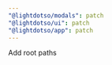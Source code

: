```yaml
---
"@lightdotso/modals": patch
"@lightdotso/ui": patch
"@lightdotso/app": patch
---
```


Add root paths
